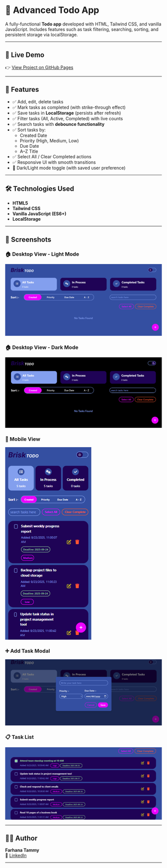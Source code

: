 # 📝 Advanced Todo App

A fully-functional **Todo app** developed with HTML, Tailwind CSS, and vanilla JavaScript. Includes features such as task filtering, searching, sorting, and persistent storage via localStorage.

---

## 🔗 Live Demo

👉 [View Project on GitHub Pages](#)

---

## 🚀 Features

- ✅ Add, edit, delete tasks
- ✅ Mark tasks as completed (with strike-through effect)
- ✅ Save tasks in **LocalStorage** (persists after refresh)
- ✅ Filter tasks (All, Active, Completed) with live counts
- ✅ Search tasks with **debounce functionality**
- ✅ Sort tasks by:
  - Created Date
  - Priority (High, Medium, Low)
  - Due Date
  - A–Z Title
- ✅ Select All / Clear Completed actions
- ✅ Responsive UI with smooth transitions
- 🌙 Dark/Light mode toggle (with saved user preference)

---

## 🛠️ Technologies Used

- **HTML5**
- **Tailwind CSS**
- **Vanilla JavaScript (ES6+)**
- **LocalStorage**

---

## 📸 Screenshots

### 🏠 Desktop View - Light Mode
![Light Mode](./images/home.png)

### 🏠 Desktop View - Dark Mode
![Dark Mode](./images/home-dark.png)

### 📱 Mobile View
![Mobile](./images/mobile.png)

### ➕ Add Task Modal
![Add Task Screenshot](./images/add-task.png)

### 📋 Task List
![Task List Screenshot](./images/task-list.png)

---

## 👨‍💻 Author

**Farhana Tammy**  
💼 [LinkedIn](https://www.linkedin.com/in/farhana-islam-khan-6b6405290/)

---